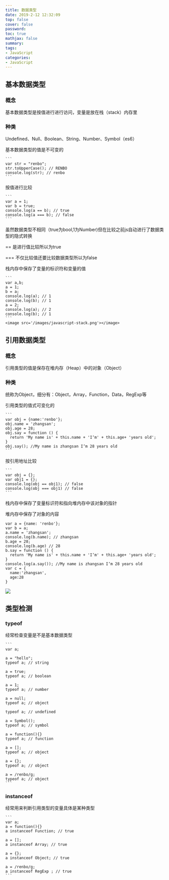```yaml
---
title: 数据类型
date: 2019-2-12 12:32:09
top: false
cover: false
password:
toc: true
mathjax: false
summary: 
tags:
- JavaScript
categories:
- JavaScript
---
```


## 基本数据类型

  ### 概念
  基本数据类型是按值进行进行访问，变量是放在栈（stack）内存里

  ### 种类
  Undefined、Null、Boolean、String、Number、Symbol（es6）

  基本数据类型的值是不可变的

    ```
    var str = "renbo";
    str.toUpperCase(); // RENBO
    console.log(str); // renbo
    ```

  按值进行比较

    ```
    var a = 1;
    var b = true;
    console.log(a == b); // true
    console.log(a === b); // false
    ```
  虽然数据类型不相同（true为bool,1为Number)但在比较之前js自动进行了数据类型的隐式转换

  == 是进行值比较所以为true

  === 不仅比较值还要比较数据类型所以为false

  栈内存中保存了变量的标识符和变量的值

    ```
    var a,b;
    a = 1;
    b = a;
    console.log(a); // 1
    console.log(b); // 1
    a = 2;
    console.log(a); // 2
    console.log(b); // 1
    ```
    <image src='/images/javascript-stack.png'></image>

## 引用数据类型

  ### 概念
  引用类型的值是保存在堆内存（Heap）中的对象（Object）

  ### 种类
  统称为Object，细分有：Object，Array，Function，Data，RegExp等

  引用类型的值式可变化的

    ```
    var obj = {name:'renbo'};
    obj.name = 'zhangsan';
    obj.age = 28;
    obj.say = function () {
      return 'My name is' + this.name + 'I‘m' + this.age+ 'years old';
    }
    obj.say(); //My name is zhangsan I‘m 28 years old
    ```

  按引用地址比较

    ```
    var obj = {};
    var obj1 = {};
    console.log(obj == obj1); // false
    console.log(obj === obj1) // false
    ```
  栈内存中保存了变量标识符和指向堆内存中该对象的指针

  堆内存中保存了对象的内容

  ```
  var a = {name: 'renbo'};
  var b = a;
  a.name = 'zhangsan';
  console.log(b.name); // zhangsan
  b.age = 28;
  console.log(b.age) // 28
  b.say = function () {
    return 'My name is' + this.name + 'I‘m' + this.age+ 'years old';
  }
  console.log(a.say()); //My name is zhangsan I‘m 28 years old
  var c = {
    name:'zhangsan',
    age:28
  }
  ```
  
  <image src='/images/javascript-stack1.png'></image>

## 类型检测
  ### typeof
  
  经常检查变量是不是基本数据类型

    ```
    var a;

    a = "hello";
    typeof a; // string

    a = true;
    typeof a; // boolean

    a = 1;
    typeof a; // number 

    a = null;
    typeof a; // object

    typeof a; // undefined
    
    a = Symbol();
    typeof a; // symbol

    a = function(){}
    typeof a; // function

    a = [];
    typeof a; // object

    a = {};
    typeof a; // object

    a = /renbo/g;
    typeof a; // object   
    ```
  ### instanceof
  
  经常用来判断引用类型的变量具体是某种类型

    ```
    var a;
    a = function(){}
    a instanceof Function; // true

    a = [];
    a instanceof Array; // true

    a = {};
    a instanceof Object; // true

    a = /renbo/g;
    a instanceof RegExp ; // true    
    ```


